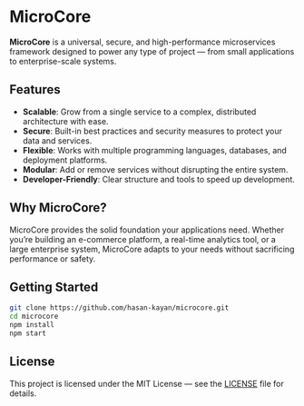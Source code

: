 # MicroCore

**MicroCore** is a universal, secure, and high-performance microservices framework designed to power any type of project — from small applications to enterprise-scale systems.

## Features

* **Scalable**: Grow from a single service to a complex, distributed architecture with ease.
* **Secure**: Built-in best practices and security measures to protect your data and services.
* **Flexible**: Works with multiple programming languages, databases, and deployment platforms.
* **Modular**: Add or remove services without disrupting the entire system.
* **Developer-Friendly**: Clear structure and tools to speed up development.

## Why MicroCore?

MicroCore provides the solid foundation your applications need. Whether you’re building an e-commerce platform, a real-time analytics tool, or a large enterprise system, MicroCore adapts to your needs without sacrificing performance or safety.

## Getting Started

```bash
git clone https://github.com/hasan-kayan/microcore.git
cd microcore
npm install
npm start
```

## License

This project is licensed under the MIT License — see the [LICENSE](LICENSE) file for details.
